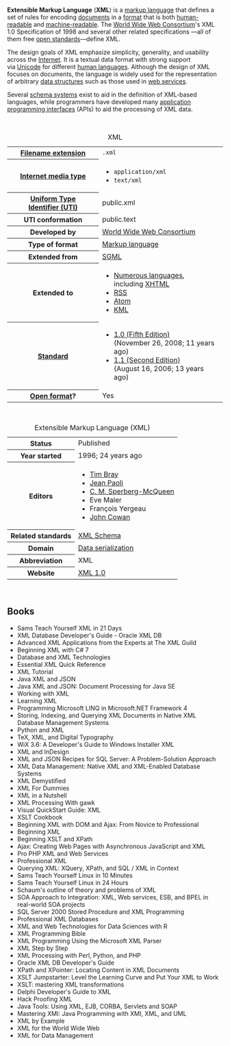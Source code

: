 <p><strong>Extensible Markup Language</strong>&nbsp;(<strong>XML</strong>) is a&nbsp;<a title="Markup language" href="https://en.wikipedia.org/wiki/Markup_language">markup language</a>&nbsp;that defines a set of rules for encoding&nbsp;<a title="Electronic document" href="https://en.wikipedia.org/wiki/Electronic_document">documents</a>&nbsp;in a&nbsp;<a title="File format" href="https://en.wikipedia.org/wiki/File_format">format</a>&nbsp;that is both&nbsp;<a title="Human-readable medium" href="https://en.wikipedia.org/wiki/Human-readable_medium">human-readable</a>&nbsp;and&nbsp;<a title="Machine-readable data" href="https://en.wikipedia.org/wiki/Machine-readable_data">machine-readable</a>. The&nbsp;<a title="World Wide Web Consortium" href="https://en.wikipedia.org/wiki/World_Wide_Web_Consortium">World Wide Web Consortium</a>'s XML 1.0 Specification&nbsp;of 1998&nbsp;and several other related specifications &mdash;all of them free&nbsp;<a title="Open standard" href="https://en.wikipedia.org/wiki/Open_standard">open standards</a>&mdash;define XML.</p>
<p>The design goals of XML emphasize simplicity, generality, and usability across the&nbsp;<a title="Internet" href="https://en.wikipedia.org/wiki/Internet">Internet</a>.&nbsp;It is a textual data format with strong support via&nbsp;<a title="Unicode" href="https://en.wikipedia.org/wiki/Unicode">Unicode</a>&nbsp;for different&nbsp;<a title="Language" href="https://en.wikipedia.org/wiki/Language">human languages</a>. Although the design of XML focuses on documents, the language is widely used for the representation of arbitrary&nbsp;<a title="Data structure" href="https://en.wikipedia.org/wiki/Data_structure">data structures</a>&nbsp;such as those used in&nbsp;<a title="Web service" href="https://en.wikipedia.org/wiki/Web_service">web services</a>.</p>
<p>Several&nbsp;<a title="XML schema" href="https://en.wikipedia.org/wiki/XML_schema">schema systems</a>&nbsp;exist to aid in the definition of XML-based languages, while programmers have developed many&nbsp;<a title="Application programming interface" href="https://en.wikipedia.org/wiki/Application_programming_interface">application programming interfaces</a>&nbsp;(APIs) to aid the processing of XML data.</p>

</br>

<div>
<table class="infobox"><caption>XML</caption>
<tbody>
<tr>
<th scope="row"><a title="Filename extension" href="https://en.wikipedia.org/wiki/Filename_extension">Filename extension</a></th>
<td><code>.xml</code></td>
</tr>
<tr>
<th scope="row"><a title="Media type" href="https://en.wikipedia.org/wiki/Media_type">Internet media&nbsp;type</a></th>
<td>
<div class="plainlist">
<ul>
<li><code>application/xml</code></li>
<li><code>text/xml</code></li>
</ul>
</div>
</td>
</tr>
<tr>
<th scope="row"><a title="Uniform Type Identifier" href="https://en.wikipedia.org/wiki/Uniform_Type_Identifier">Uniform Type Identifier&nbsp;(UTI)</a></th>
<td>public.xml</td>
</tr>
<tr>
<th scope="row">UTI&nbsp;conformation</th>
<td>public.text</td>
</tr>
<tr>
<th scope="row">Developed&nbsp;by</th>
<td><span class="nowrap"><a title="World Wide Web Consortium" href="https://en.wikipedia.org/wiki/World_Wide_Web_Consortium">World Wide Web Consortium</a></span></td>
</tr>
<tr>
<th scope="row">Type of format</th>
<td><a title="Markup language" href="https://en.wikipedia.org/wiki/Markup_language">Markup language</a></td>
</tr>
<tr>
<th scope="row">Extended&nbsp;from</th>
<td><a title="Standard Generalized Markup Language" href="https://en.wikipedia.org/wiki/Standard_Generalized_Markup_Language">SGML</a></td>
</tr>
<tr>
<th scope="row">Extended&nbsp;to</th>
<td>
<div class="hlist hlist-separated">
<ul>
<li><a title="List of XML markup languages" href="https://en.wikipedia.org/wiki/List_of_XML_markup_languages">Numerous languages</a>, including&nbsp;<a title="XHTML" href="https://en.wikipedia.org/wiki/XHTML">XHTML</a></li>
<li><a title="RSS" href="https://en.wikipedia.org/wiki/RSS">RSS</a></li>
<li><a class="mw-redirect" title="Atom (standard)" href="https://en.wikipedia.org/wiki/Atom_(standard)">Atom</a></li>
<li><a class="mw-redirect" title="KML" href="https://en.wikipedia.org/wiki/KML">KML</a></li>
</ul>
</div>
</td>
</tr>
<tr>
<th scope="row"><a title="International standard" href="https://en.wikipedia.org/wiki/International_standard">Standard</a></th>
<td>
<div class="plainlist">
<ul>
<li><a class="external text" href="http://www.w3.org/TR/2008/REC-xml-20081126/" rel="nofollow">1.0 (Fifth Edition)</a><br /><span class="nowrap">(November&nbsp;26, 2008<span class="noprint">; 11 years ago</span>)</span></li>
<li><a class="external text" href="http://www.w3.org/TR/2006/REC-xml11-20060816/" rel="nofollow">1.1 (Second Edition)</a><br /><span class="nowrap">(August&nbsp;16, 2006<span class="noprint">; 13 years ago</span>)</span></li>
</ul>
</div>
</td>
</tr>
<tr>
<th scope="row"><span class="nowrap"><a title="Open format" href="https://en.wikipedia.org/wiki/Open_format">Open format</a>?</span></th>
<td>Yes</td>
</tr>
</tbody>
</table>
<p>&nbsp;</p>
</div>
<div>
<table class="infobox hproduct"><caption class="fn">Extensible Markup Language (XML)</caption>
<tbody>
<tr>
<th scope="row">Status</th>
<td>Published</td>
</tr>
<tr>
<th scope="row">Year started</th>
<td>1996<span class="noprint">; 24&nbsp;years ago</span></td>
</tr>
<tr>
<th scope="row">Editors</th>
<td>
<div class="plainlist nowrap">
<ul>
<li><a title="Tim Bray" href="https://en.wikipedia.org/wiki/Tim_Bray">Tim Bray</a></li>
<li><a title="Jean Paoli" href="https://en.wikipedia.org/wiki/Jean_Paoli">Jean Paoli</a></li>
<li><a title="Michael Sperberg-McQueen" href="https://en.wikipedia.org/wiki/Michael_Sperberg-McQueen">C. M. Sperberg-McQueen</a></li>
<li>Eve Maler</li>
<li>Fran&ccedil;ois Yergeau</li>
<li><a title="John W. Cowan" href="https://en.wikipedia.org/wiki/John_W._Cowan">John Cowan</a></li>
</ul>
</div>
</td>
</tr>
<tr>
<th scope="row">Related standards</th>
<td><a class="mw-redirect" title="W3C XML Schema" href="https://en.wikipedia.org/wiki/W3C_XML_Schema">XML Schema</a></td>
</tr>
<tr>
<th scope="row">Domain</th>
<td><a title="Serialization" href="https://en.wikipedia.org/wiki/Serialization">Data serialization</a></td>
</tr>
<tr>
<th scope="row">Abbreviation</th>
<td>XML</td>
</tr>
<tr>
<th scope="row">Website</th>
<td><a class="external text" href="http://www.w3.org/TR/rec-xml" rel="nofollow">XML 1.0</a></td>
</tr>
</tbody>
</table>
</div>

</br>






<h2 id= "Books">Books </h2>




<ul>
                <li><a target="_blank" href="https://github.com/manjunath5496/XML-Books/blob/master/xml(1).pdf" style="text-decoration:none;">Sams Teach Yourself XML in 21 Days   </a></li>
                <li><a target="_blank" href="https://github.com/manjunath5496/XML-Books/blob/master/xml(2).pdf" style="text-decoration:none;">XML Database Developer's Guide - Oracle XML DB</a></li>
                <li><a target="_blank" href="https://github.com/manjunath5496/XML-Books/blob/master/xml(3).pdf" style="text-decoration:none;">Advanced XML Applications from the Experts at The XML Guild</a></li>
                <li><a target="_blank" href="https://github.com/manjunath5496/XML-Books/blob/master/xml(4).pdf" style="text-decoration:none;">Beginning XML with C# 7</a></li>
                <li><a target="_blank" href="https://github.com/manjunath5496/XML-Books/blob/master/xml(5).pdf" style="text-decoration:none;">Database and XML Technologies</a></li>
                <li><a target="_blank" href="https://github.com/manjunath5496/XML-Books/blob/master/xml(6).pdf" style="text-decoration:none;">Essential XML Quick Reference</a></li>
                <li><a target="_blank" href="https://github.com/manjunath5496/XML-Books/blob/master/xml(7).pdf" style="text-decoration:none;">XML Tutorial</a></li>
                <li><a target="_blank" href="https://github.com/manjunath5496/XML-Books/blob/master/xml(8).pdf" style="text-decoration:none;">Java XML and JSON</a></li>
                <li><a target="_blank" href="https://github.com/manjunath5496/XML-Books/blob/master/xml(9).pdf" style="text-decoration:none;">Java XML and JSON: Document Processing for Java SE</a></li>
                <li><a target="_blank" href="https://github.com/manjunath5496/XML-Books/blob/master/xml(10).pdf" style="text-decoration:none;">Working with XML</a></li>
	  <li><a target="_blank" href="https://github.com/manjunath5496/XML-Books/blob/master/xml(11).pdf" style="text-decoration:none;"> Learning XML </a></li>
                <li><a target="_blank" href="https://github.com/manjunath5496/XML-Books/blob/master/xml(12).pdf" style="text-decoration:none;">Programming Microsoft LINQ in Microsoft.NET Framework 4</a></li>
                <li><a target="_blank" href="https://github.com/manjunath5496/XML-Books/blob/master/xml(13).pdf" style="text-decoration:none;">Storing, Indexing, and Querying XML Documents in Native XML Database Management Systems</a></li>
                <li><a target="_blank" href="https://github.com/manjunath5496/XML-Books/blob/master/xml(14).pdf" style="text-decoration:none;">Python and XML</a></li>
                <li><a target="_blank" href="https://github.com/manjunath5496/XML-Books/blob/master/xml(15).pdf" style="text-decoration:none;">TeX, XML, and Digital Typography</a></li>
                <li><a target="_blank" href="https://github.com/manjunath5496/XML-Books/blob/master/xml(16).pdf" style="text-decoration:none;">WiX 3.6: A Developer's Guide to Windows Installer XML</a></li>
                <li><a target="_blank" href="https://github.com/manjunath5496/XML-Books/blob/master/xml(17).pdf" style="text-decoration:none;">XML and InDesign</a></li>
                <li><a target="_blank" href="https://github.com/manjunath5496/XML-Books/blob/master/xml(18).pdf" style="text-decoration:none;">XML and JSON Recipes for SQL Server: A Problem-Solution Approach</a></li>
                <li><a target="_blank" href="https://github.com/manjunath5496/XML-Books/blob/master/xml(19).pdf" style="text-decoration:none;">XML Data Management: Native XML and XML-Enabled Database Systems</a></li>
                <li><a target="_blank" href="https://github.com/manjunath5496/XML-Books/blob/master/xml(20).pdf" style="text-decoration:none;">XML Demystified</a></li>	
	
 <li><a target="_blank" href="https://github.com/manjunath5496/XML-Books/blob/master/xml(21).pdf" style="text-decoration:none;">XML For Dummies</a></li>
	
<li><a target="_blank" href="https://github.com/manjunath5496/XML-Books/blob/master/xml(22).pdf" style="text-decoration:none;">XML in a Nutshell</a></li>
  <li><a target="_blank" href="https://github.com/manjunath5496/XML-Books/blob/master/xml(23).pdf" style="text-decoration:none;">XML Processing With gawk</a></li>
 <li><a target="_blank" href="https://github.com/manjunath5496/XML-Books/blob/master/xml(24).pdf" style="text-decoration:none;">Visual QuickStart Guide: XML</a></li>	
	
 <li><a target="_blank" href="https://github.com/manjunath5496/XML-Books/blob/master/xml(25).pdf" style="text-decoration:none;">XSLT Cookbook</a></li>
	
	
 <li><a target="_blank" href="https://github.com/manjunath5496/XML-Books/blob/master/xml(26).pdf" style="text-decoration:none;">Beginning XML with DOM and Ajax: From Novice to Professional</a></li>
	
<li><a target="_blank" href="https://github.com/manjunath5496/XML-Books/blob/master/xml(27).pdf" style="text-decoration:none;">Beginning XML</a></li>
  <li><a target="_blank" href="https://github.com/manjunath5496/XML-Books/blob/master/xml(28).pdf" style="text-decoration:none;">Beginning XSLT and XPath</a></li>
 <li><a target="_blank" href="https://github.com/manjunath5496/XML-Books/blob/master/xml(29).pdf" style="text-decoration:none;">Ajax: Creating Web Pages with Asynchronous JavaScript and XML</a></li>	
	
 <li><a target="_blank" href="https://github.com/manjunath5496/XML-Books/blob/master/xml(30).pdf" style="text-decoration:none;">Pro PHP XML and Web Services</a></li>
	
 <li><a target="_blank" href="https://github.com/manjunath5496/XML-Books/blob/master/xml(31).pdf" style="text-decoration:none;">Professional XML</a></li>
	
<li><a target="_blank" href="https://github.com/manjunath5496/XML-Books/blob/master/xml(32).pdf" style="text-decoration:none;">Querying XML: XQuery, XPath, and SQL / XML in Context</a></li>
	
<li><a target="_blank" href="https://github.com/manjunath5496/XML-Books/blob/master/xml(33).pdf" style="text-decoration:none;">Sams Teach Yourself Linux in 10 Minutes </a></li>
  <li><a target="_blank" href="https://github.com/manjunath5496/XML-Books/blob/master/xml(34).pdf" style="text-decoration:none;">Sams Teach Yourself Linux in 24 Hours</a></li>
 <li><a target="_blank" href="https://github.com/manjunath5496/XML-Books/blob/master/xml(35).pdf" style="text-decoration:none;">Schaum's outline of theory and problems of XML</a></li>	
	
 <li><a target="_blank" href="https://github.com/manjunath5496/XML-Books/blob/master/xml(36).pdf" style="text-decoration:none;">SOA Approach to Integration: XML, Web services, ESB, and BPEL in real-world SOA projects</a></li>
	
 <li><a target="_blank" href="https://github.com/manjunath5496/XML-Books/blob/master/xml(37).pdf" style="text-decoration:none;">SQL Server 2000 Stored Procedure and XML Programming</a></li>

<li><a target="_blank" href="https://github.com/manjunath5496/XML-Books/blob/master/xml(38).pdf" style="text-decoration:none;">Professional XML Databases</a></li>
  <li><a target="_blank" href="https://github.com/manjunath5496/XML-Books/blob/master/xml(39).pdf" style="text-decoration:none;">XML and Web Technologies for Data Sciences with R</a></li>
 <li><a target="_blank" href="https://github.com/manjunath5496/XML-Books/blob/master/xml(40).pdf" style="text-decoration:none;">XML Programming Bible</a></li>	
	
 <li><a target="_blank" href="https://github.com/manjunath5496/XML-Books/blob/master/xml(41).pdf" style="text-decoration:none;">XML Programming Using the Microsoft XML Parser</a></li>
	
 <li><a target="_blank" href="https://github.com/manjunath5496/XML-Books/blob/master/xml(42).pdf" style="text-decoration:none;">XML Step by Step</a></li>
	
 <li><a target="_blank" href="https://github.com/manjunath5496/XML-Books/blob/master/xml(43).pdf" style="text-decoration:none;">XML Processing with Perl, Python, and PHP</a></li>	
	
 <li><a target="_blank" href="https://github.com/manjunath5496/XML-Books/blob/master/xml(44).pdf" style="text-decoration:none;">Oracle XML DB Developer's Guide</a></li>
	
 <li><a target="_blank" href="https://github.com/manjunath5496/XML-Books/blob/master/xml(45).pdf" style="text-decoration:none;">XPath and XPointer: Locating Content in XML Documents</a></li>
	
	
<li><a target="_blank" href="https://github.com/manjunath5496/XML-Books/blob/master/xml(46).pdf" style="text-decoration:none;">XSLT Jumpstarter: Level the Learning Curve and Put Your XML to Work</a></li>
	
 <li><a target="_blank" href="https://github.com/manjunath5496/XML-Books/blob/master/xml(47).pdf" style="text-decoration:none;">XSLT: mastering XML transformations</a></li>
	
<li><a target="_blank" href="https://github.com/manjunath5496/XML-Books/blob/master/xml(48).pdf" style="text-decoration:none;">Delphi Developer's Guide to XML</a></li>
	
 <li><a target="_blank" href="https://github.com/manjunath5496/XML-Books/blob/master/xml(49).pdf" style="text-decoration:none;">Hack Proofing XML</a></li>
	
	
<li><a target="_blank" href="https://github.com/manjunath5496/XML-Books/blob/master/xml(50).pdf" style="text-decoration:none;">Java Tools: Using XML, EJB, CORBA, Servlets and SOAP</a></li>
	
 <li><a target="_blank" href="https://github.com/manjunath5496/XML-Books/blob/master/xml(51).pdf" style="text-decoration:none;">Mastering XMI: Java Programming with XMI, XML, and UML</a></li>
		
 <li><a target="_blank" href="https://github.com/manjunath5496/XML-Books/blob/master/xml(52).pdf" style="text-decoration:none;">XML by Example</a></li>
	
	
<li><a target="_blank" href="https://github.com/manjunath5496/XML-Books/blob/master/xml(53).pdf" style="text-decoration:none;">XML for the World Wide Web</a></li>
	
 <li><a target="_blank" href="https://github.com/manjunath5496/XML-Books/blob/master/xml(54).pdf" style="text-decoration:none;">XML for Data Management</a></li>	
	
	
	
	
	
	
</ul>
